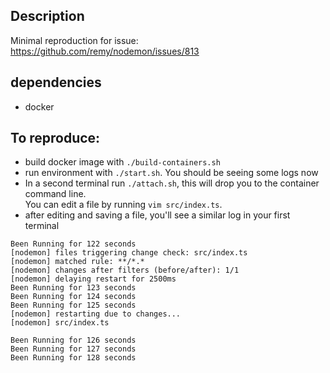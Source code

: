 ## Description
Minimal reproduction for issue: https://github.com/remy/nodemon/issues/813

## dependencies
* docker

## To reproduce:
* build docker image with `./build-containers.sh`
* run environment with `./start.sh`. You should be seeing some logs now
* In a second terminal run `./attach.sh`, this will drop you to the container command line.  
  You can edit a file by running `vim src/index.ts`.
* after editing and saving a file, you'll see a similar log in your first terminal

```
Been Running for 122 seconds
[nodemon] files triggering change check: src/index.ts
[nodemon] matched rule: **/*.*
[nodemon] changes after filters (before/after): 1/1
[nodemon] delaying restart for 2500ms
Been Running for 123 seconds
Been Running for 124 seconds
Been Running for 125 seconds
[nodemon] restarting due to changes...
[nodemon] src/index.ts

Been Running for 126 seconds
Been Running for 127 seconds
Been Running for 128 seconds
```